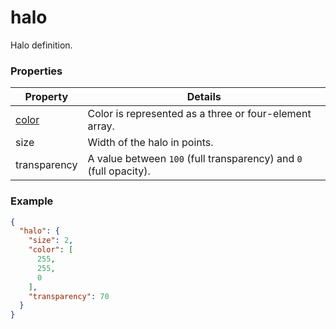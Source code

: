 # halo

Halo definition.

### Properties

| Property | Details
| --- | ---
| [color](color.md) | Color is represented as a three or four-element array.
| size | Width of the halo in points.
| transparency | A value between `100` (full transparency) and `0` (full opacity).


### Example

```json
{
  "halo": {
    "size": 2,
    "color": [
      255,
      255,
      0
    ],
    "transparency": 70
  }
}
```

